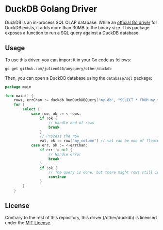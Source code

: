 # DuckDB Golang Driver

DuckDB is an in-process SQL OLAP database. While an [official Go driver](https://github.com/marcboeker/go-duckdb) for DuckDB exists, it adds more than 30MB to the binary size. This package exposes a function to run a SQL query against a DuckDB database.

## Usage

To use this driver, you can import it in your Go code as follows:

```bash
go get github.com/julien040/anyquery/other/duckdb
```

Then, you can open a DuckDB database using the `database/sql` package:

```go
package main

func main() {
    rows, errChan := duckdb.RunDuckDBQuery("my.db", "SELECT * FROM my_table")
    for {
        select {
            case row, ok := <-rows:
                if !ok {
                    // Handle end of rows
                    break
                }
                // Process the row
                val, ok := row["my_column"] // val can be one of float64, int64, string, []byte, []interface{}, map[string]interface{}, nil
            case err, ok := <-errChan:
                if err != nil {
                    // Handle error
                    break
                }
                if !ok {
                    // The query is done, but there might rows still in the channel
                    continue
                }   
        }
    }

```

## License

Contrary to the rest of this repository, this driver (/other/duckdb) is licensed under the [MIT License](
./LICENSE.md).
